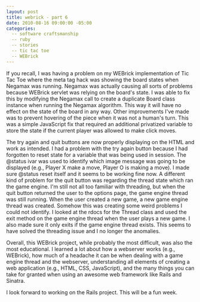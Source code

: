 ```yaml
---
layout: post
title: webrick - part 6 
date: 2010-08-16 09:00:00 -05:00
categories:
  -- software craftsmanship
  -- ruby
  -- stories
  -- tic tac toe
  -- WEBrick
---
```


If you recall, I was having a problem on my WEBrick implementation of Tic Tac Toe where the meta tag hack was showing the board states when Negamax was running.  Negamax was actually causing all sorts of problems because WEBrick servlet was relying on the board's state.  I was able to fix this by modifying the Negamax call to create a duplicate Board class instance when running the Negamax algorithm.  This way it will have no effect on the state of the board in any way.  Other improvements I've made was to prevent hovering of the piece when it was not a human's turn.  This was a simple JavaScript fix that required an additional privatized variable to store the state if the current player was allowed to make click moves.  

The try again and quit buttons are now properly displaying on the HTML and work as intended.  I had a problem with the try again button because I had forgotten to reset state for a variable that was being used in session.  The @status ivar was used to identify which image message was going to be displayed (e.g., Player X make a move, Player O is making a move).  I made sure @status reset itself and it seems to be working fine now.  A different kind of problem for the quit button was regarding the thread state which ran the game engine.  I'm still not all too familiar with threading, but when the quit button returned the user to the options page, the game engine thread was still running.  When the user created a new game, a new game engine thread was created.  Somehow this was creating some weird problems I could not identify.  I looked at the rdocs for the Thread class and used the exit method on the game engine thread when the user plays a new game.  I also made sure it only exits if the game engine thread exists.  This seems to have solved the threading issue and I no longer the anomalies.

Overall, this WEBrick project, while probably the most difficult, was also the most educational.  I learned a lot about how a webserver works (e.g., WEBrick), how much of a headache it can be when dealing with a game engine thread and the webserver, understanding all elements of creating a web application (e.g., HTML, CSS, JavaScript), and the many things you can take for granted when using an awesome web framework like Rails and Sinatra.

I look forward to working on the Rails project.  This will be a fun week.
